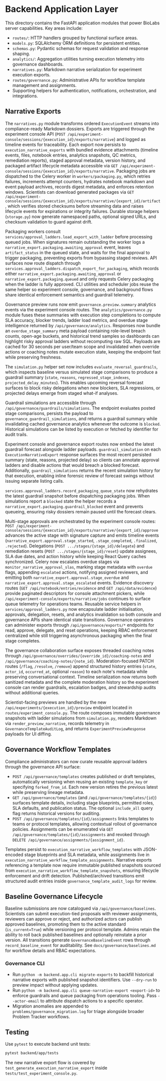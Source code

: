 # Backend Application Layer

This directory contains the FastAPI application modules that power BioLabs server capabilities. Key areas include:

- `routes/`: HTTP handlers grouped by functional surface areas.
- `models.py`: SQLAlchemy ORM definitions for persistent entities.
- `schemas.py`: Pydantic schemas for request validation and response shaping.
- `analytics/`: Aggregation utilities turning execution telemetry into governance dashboards.
- `narratives.py`: Markdown narrative serialization for experiment execution exports.
- `routes/governance.py`: Administrative APIs for workflow template management and assignments.
- Supporting helpers for authentication, notifications, orchestration, and integrations.

## Narrative Exports

The `narratives.py` module transforms ordered `ExecutionEvent` streams into compliance-ready Markdown dossiers. Exports are triggered through the experiment console API (`POST /api/experiment-console/sessions/{execution_id}/exports/narrative`) and logged as timeline events for traceability. Each export now persists to `execution_narrative_exports` with bundled evidence attachments (timeline events, files, notebook entries, analytics snapshots, QC metrics, remediation reports), staged approval metadata, version history, and packaged artifact lifecycle metadata accessible via `GET /api/experiment-console/sessions/{execution_id}/exports/narrative`. Packaging jobs are dispatched to the Celery worker in `workers/packaging.py`, which retries failures, increments attempt counters, hydrates notebook markdown and event payload archives, records digest metadata, and enforces retention windows. Scientists can download generated packages via `GET /api/experiment-console/sessions/{execution_id}/exports/narrative/{export_id}/artifact`, which verifies stored checksums before streaming data and raises lifecycle events for expirations or integrity failures. Durable storage helpers (`storage.py`) now generate namespaced paths, optional signed URLs, and checksum validation to guard against drift.

Packaging workers consult `services/approval_ladders.load_export_with_ladder` before processing queued jobs. When signatures remain outstanding the worker logs a `narrative_export.packaging.awaiting_approval` event, leaves `artifact_status` in the queued state, and waits for the final approval to trigger packaging, preventing exports from bypassing staged reviews. API surfaces now route dispatch through `services.approval_ladders.dispatch_export_for_packaging`, which records either `narrative_export.packaging.awaiting_approval` or `narrative_export.packaging.queued` and only requests Celery packaging when the ladder is fully approved. CLI utilities and scheduler jobs reuse the same helper so experiment console, governance, and background flows share identical enforcement semantics and guardrail telemetry.

Governance preview runs now emit `governance.preview.summary` analytics events via the experiment console routes. The `analytics/governance.py` module fuses these summaries with execution step completions to compute SLA accuracy, blocker trends, ladder load metrics, and overdue stage intelligence returned by `/api/governance/analytics`. Responses now bundle an `overdue_stage_summary` meta payload containing role-level breach counts, open-age buckets, and historical trend samples so dashboards can highlight risky approval ladders without recomputing raw SQL. Payloads are cached for 30 seconds per user/team scope and invalidated when override actions or coaching notes mutate execution state, keeping the endpoint fast while preserving freshness.

The `simulation.py` helper set now includes `evaluate_reversal_guardrails`, which inspects baseline versus simulated stage comparisons to produce a guardrail summary (`state`, `reasons`, `regressed_stage_indexes`, `projected_delay_minutes`). This enables upcoming reversal forecast surfaces to block risky delegations when new blockers, SLA regressions, or projected delays emerge from staged what-if analyses.

Guardrail simulations are accessible through `/api/governance/guardrails/simulations`. The endpoint evaluates posted stage comparisons, persists the payload to `governance_guardrail_simulations`, and returns a guardrail summary while invalidating cached governance analytics whenever the outcome is `blocked`. Historical simulations can be listed by execution or fetched by identifier for audit trails.

Experiment console and governance export routes now embed the latest guardrail forecast alongside ladder payloads. `guardrail_simulation` on each `ExecutionNarrativeExport` response surfaces the most recent persisted summary (state, reasons, projected delay) so clients can annotate approval ladders and disable actions that would breach a blocked forecast. Additionally, `guardrail_simulations` returns the recent simulation history for that execution, enabling inline forensic review of forecast swings without issuing separate listing calls.

`services.approval_ladders.record_packaging_queue_state` now rehydrates the latest guardrail snapshot before dispatching packaging jobs. When simulations report a `blocked` state the helper records a `narrative_export.packaging.guardrail_blocked` event and prevents queueing, ensuring risky dossiers remain paused until the forecast clears.

Multi-stage approvals are orchestrated by the experiment console routes: `POST /api/experiment-console/sessions/{execution_id}/exports/narrative/{export_id}/approve` advances the active stage with signature capture and emits timeline events (`narrative_export.approval.stage_started`, `.stage_completed`, `.finalized`, `.rejected`). Delegations (`POST .../stages/{stage_id}/delegate`) and remediation resets (`POST .../stages/{stage_id}/reset`) update assignees, SLA due dates, and action history while keeping React Query caches synchronized. Celery now escalates overdue stages via `monitor_narrative_approval_slas`, marking stage metadata with `overdue` flags, appending `escalated` actions, notifying assigned reviewers, and emitting both `narrative_export.approval.stage_overdue` and `narrative_export.approval.stage_escalated` events. Evidence discovery routes (`GET /api/notebook/entries/evidence` and `GET /api/data/evidence`) provide paginated descriptors for console attachment pickers, while `/api/experiment-console/exports/narrative/jobs` continues to surface queue telemetry for operations teams. Reusable service helpers in `services/approval_ladders.py` now encapsulate ladder initialisation, approvals, delegation, resets, and analytics invalidation so both console and governance APIs share identical state transitions. Governance operators can administer exports through `/api/governance/exports/*` endpoints for read, approve, delegate, and reset operations, keeping RBAC enforcement centralized while still triggering asynchronous packaging when the final stage completes.

The governance collaboration surface exposes threaded coaching notes through `/api/governance/overrides/{override_id}/coaching-notes` and `/api/governance/coaching-notes/{note_id}`. Moderation-focused PATCH routes (`/flag`, `/resolve`, `/remove`) append structured history entries (`state`, `actor_id`, `occurred_at`, optional `reason`) to each note's metadata while preserving conversational context. Timeline serialization now returns both sanitized metadata and the complete moderation history so the experiment console can render guardrails, escalation badges, and stewardship audits without additional queries.

Scientist-facing previews are handled by the new `/api/experiments/{execution_id}/preview` endpoint located in `routes/experiment_console.py`. The route composes immutable governance snapshots with ladder simulations from `simulation.py`, renders Markdown via `render_preview_narrative`, records telemetry in `GovernanceTemplateAuditLog`, and returns `ExperimentPreviewResponse` payloads for UI diffing.

## Governance Workflow Templates

Compliance administrators can now curate reusable approval ladders through the governance API surface:

- `POST /api/governance/templates` creates published or draft templates, automatically versioning when reusing an existing `template_key` or specifying `forked_from_id`. Each new version retires the previous latest while preserving lineage metadata.
- `GET /api/governance/templates` (and `/api/governance/templates/{id}`) surfaces template details, including stage blueprints, permitted roles, SLA defaults, and publication status. The optional `include_all` query flag returns historical versions for auditing.
- `POST /api/governance/templates/{id}/assignments` links templates to teams or protocol templates, allowing contextual rollout of governance policies. Assignments can be enumerated via `GET /api/governance/templates/{id}/assignments` and revoked through `DELETE /api/governance/assignments/{assignment_id}`.

Templates persist to `execution_narrative_workflow_templates` with JSON-encoded stage blueprints and SLA metadata, while assignments live in `execution_narrative_workflow_template_assignments`. Narrative exports referencing a template now require immutable published snapshots sourced from `execution_narrative_workflow_template_snapshots`, ensuring lifecycle enforcement and drift detection. Published/archived transitions emit structured audit entries inside `governance_template_audit_logs` for review.

## Baseline Governance Lifecycle

Baseline submissions are now catalogued via `/api/governance/baselines`. Scientists can submit execution-tied proposals with reviewer assignments, reviewers can approve or reject, and authorized actors can publish approved baselines, promoting them to the active standard (`is_current=True`) while versioning per protocol template. Admins retain the ability to roll back published baselines and optionally reinstate a prior version. All transitions generate `GovernanceBaselineEvent` rows through `record_baseline_event` for auditability. See `docs/governance/baselines.md` for workflow details and RBAC expectations.

### Governance CLI

- Run `python -m backend.app.cli migrate-exports` to backfill historical narrative exports with published snapshot identifiers. Use `--dry-run` to preview impact without applying updates.
- Run `python -m backend.app.cli queue-narrative-export <export-id>` to enforce guardrails and queue packaging from operations tooling. Pass `--actor-email` to attribute dispatch actions to a specific operator.
- Migration anomalies are appended to `problems/governance_migration.log` for triage alongside broader Problem Tracker workflows.

## Testing

Use `pytest` to execute backend unit tests:

```bash
pytest backend/app/tests
```

The new narrative export flow is covered by `test_generate_execution_narrative_export` inside `tests/test_experiment_console.py`.
